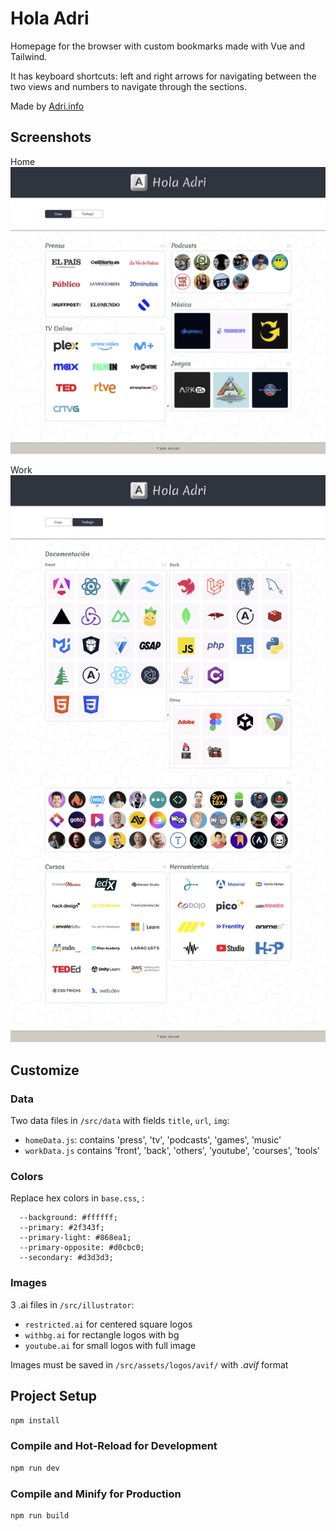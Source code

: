 # Hola Adri

Homepage for the browser with custom bookmarks made with Vue and Tailwind.

It has keyboard shortcuts: left and right arrows for navigating between the two views and numbers to navigate through the sections.

Made by [Adri.info](https://adri.info)

## Screenshots

Home
![Home](screenshots/home.png 'Home')

Work
![Work](screenshots/work.png 'Work')

## Customize

### Data

Two data files in `/src/data` with fields `title`, `url`, `img`:

- `homeData.js`: contains 'press', 'tv', 'podcasts', 'games', 'music'
- `workData.js` contains 'front', 'back', 'others', 'youtube', 'courses', 'tools'

### Colors

Replace hex colors in `base.css`, :

```
  --background: #ffffff;
  --primary: #2f343f;
  --primary-light: #868ea1;
  --primary-opposite: #d0cbc0;
  --secondary: #d3d3d3;
```

### Images

3 .ai files in `/src/illustrator`:

- `restricted.ai` for centered square logos
- `withbg.ai` for rectangle logos with bg
- `youtube.ai` for small logos with full image

Images must be saved in `/src/assets/logos/avif/` with _.avif_ format

## Project Setup

```sh
npm install
```

### Compile and Hot-Reload for Development

```sh
npm run dev
```

### Compile and Minify for Production

```sh
npm run build
```
